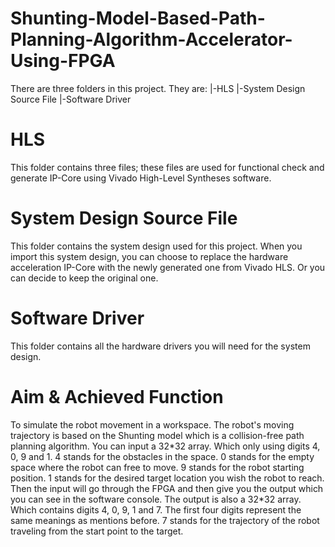 # Shunting-Model-Based-Path-Planning-Algorithm-Accelerator-Using-FPGA
There are three folders in this project. They are:
 |-HLS
 |-System Design Source File
 |-Software Driver
# HLS
This folder contains three files; these files are used for functional check and generate IP-Core using Vivado High-Level Syntheses software.
# System Design Source File
This folder contains the system design used for this project. When you import this system design, you can choose to replace the hardware acceleration IP-Core with the newly generated one from Vivado HLS. Or you can decide to keep the original one.
# Software Driver
This folder contains all the hardware drivers you will need for the system design.
# Aim & Achieved Function
To simulate the robot movement in a workspace. The robot's moving trajectory is based on the Shunting model which is a collision-free path planning algorithm.
You can input a 32\*32 array. Which only using digits 4, 0, 9 and 1. 
  4 stands for the obstacles in the space.
  0 stands for the empty space where the robot can free to move.
  9 stands for the robot starting position.
  1 stands for the desired target location you wish the robot to reach.
Then the input will go through the FPGA and then give you the output which you can see in the software console.
The output is also a 32\*32 array. Which contains digits 4, 0, 9, 1 and 7.
  The first four digits represent the same meanings as mentions before.
  7 stands for the trajectory of the robot traveling from the start point to the target.
